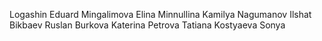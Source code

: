 Logashin Eduard
Mingalimova Elina
Minnullina Kamilya
Nagumanov Ilshat
Bikbaev Ruslan
Burkova Katerina
Petrova Tatiana
Kostyaeva Sonya

